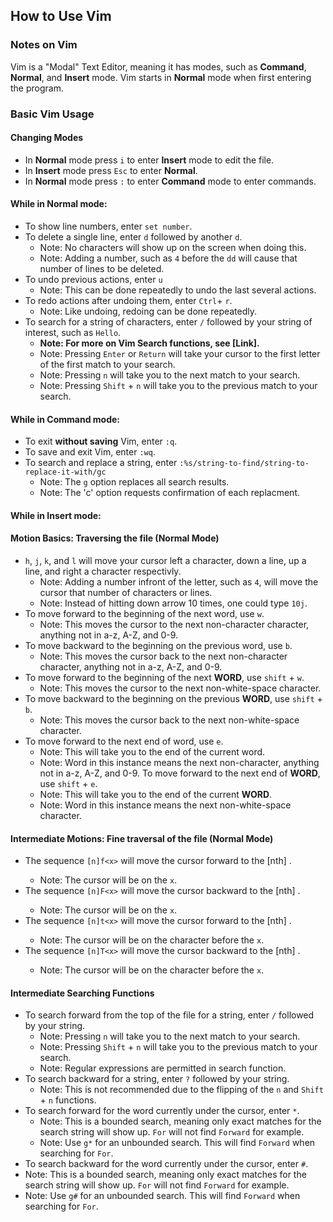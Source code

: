 ## How to Use Vim

### Notes on Vim

Vim is a "Modal" Text Editor, meaning it has modes, such as **Command**, **Normal**, and **Insert** mode. Vim starts in **Normal** mode when first entering the program.

### Basic Vim Usage

#### Changing Modes

* In **Normal** mode press `i` to enter **Insert** mode to edit the file.
* In **Insert** mode press `Esc` to enter **Normal**.
* In **Normal** mode press `:` to enter **Command** mode to enter commands.

#### While in Normal mode:

* To show line numbers, enter `set number`.
* To delete a single line, enter `d` followed by another `d`.
  * Note: No characters will show up on the screen when doing this.
  * Note: Adding a number, such as `4` before the `dd` will cause that number of lines to be deleted.
* To undo previous actions, enter `u`
  * Note: This can be done repeatedly to undo the last several actions.
* To redo actions after undoing them, enter `Ctrl`+ `r`.
  * Note: Like undoing, redoing can be done repeatedly.
* To search for a string of characters, enter `/` followed by your string of interest, such as `Hello`.
  * **Note: For more on Vim Search functions, see [Link].**
  * Note: Pressing `Enter` or `Return` will take your cursor to the first letter of the first match to your search.
  * Note: Pressing `n` will take you to the next match to your search.
  * Note: Pressing `Shift` + `n` will take you to the previous match to your search.

#### While in Command mode:

* To exit **without saving** Vim, enter `:q`.
* To save and exit Vim, enter `:wq`.
* To search and replace a string, enter `:%s/string-to-find/string-to-replace-it-with/gc`
  * Note: The `g` option replaces all search results.
  * Note: The 'c' option requests confirmation of each replacment.

#### While in Insert mode:

#### Motion Basics: Traversing the file (Normal Mode)

* `h`, `j`, `k`, and `l` will move your cursor left a character, down a line, up a line, and right a character respectivly.
  * Note: Adding a number infront of the letter, such as `4`, will move the cursor that number of characters or lines.
  * Note: Instead of hitting down arrow 10 times, one could type `10j`.
* To move forward to the beginning of the next word, use `w`.
  * Note: This moves the cursor to the next non-character character, anything not in a-z, A-Z, and 0-9.
* To move backward to the beginning on the previous word, use `b`.
  * Note: This moves the cursor back to the next non-character character, anything not in a-z, A-Z, and 0-9.
* To move forward to the beginning of the next **WORD**, use `shift` + `w`.
  * Note: This moves the cursor to the next non-white-space character.
* To move backward to the beginning on the previous **WORD**, use `shift` + `b`.
  * Note: This moves the cursor back to the next non-white-space character.
* To move forward to the next end of word, use `e`.
  * Note: This will take you to the end of the current word.
  * Note: Word in this instance means the next non-character, anything not in a-z, A-Z, and 0-9.
To move forward to the next end of **WORD**, use `shift` + `e`.
  * Note: This will take you to the end of the current **WORD**.
  * Note: Word in this instance means the next non-white-space character.

#### Intermediate Motions: Fine traversal of the file (Normal Mode)

* The sequence `[n]f<x>` will move the cursor forward to the [nth] <x>.
  * Note: The cursor will be on the `x`.
* The sequence `[n]F<x>` will move the cursor backward to the [nth] <x>.
  * Note: The cursor will be on the `x`.
* The sequence `[n]t<x>` will move the cursor forward to the [nth] <x>.
  * Note: The cursor will be on the character before the `x`.
* The sequence `[n]T<x>` will move the cursor backward to the [nth] <x>.
  * Note: The cursor will be on the character before the `x`.

#### Intermediate Searching Functions

* To search forward from the top of the file for a string, enter `/` followed by your string.
  * Note: Pressing `n` will take you to the next match to your search.
  * Note: Pressing `Shift` + `n` will take you to the previous match to your search.
  * Note: Regular expressions are permitted in search function.
* To search backward for a string, enter `?` followed by your string.
  * Note: This is not recommended due to the flipping of the `n` and `Shift` + `n` functions.
* To search forward for the word currently under the cursor, enter `*`.
  * Note: This is a bounded search, meaning only exact matches for the search string will show up. `For` will not find `Forward` for example.
  * Note: Use `g*` for an unbounded search. This will find `Forward` when searching for `For`.
 * To search backward for the word currently under the cursor, enter `#`.
  * Note: This is a bounded search, meaning only exact matches for the search string will show up. `For` will not find `Forward` for example.
  * Note: Use `g#` for an unbounded search. This will find `Forward` when searching for `For`.
 
